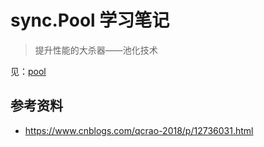 # sync.Pool 学习笔记

> 提升性能的大杀器——池化技术

见：[pool](../../docs/pool.md)

## 参考资料

- https://www.cnblogs.com/qcrao-2018/p/12736031.html